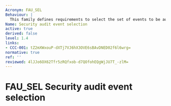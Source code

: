 ```yaml
---
Acronym: FAU_SEL
Behaviour: |
  This family defines requirements to select the set of events to be audited during TOE operation from the set of all auditable events.
Name: Security audit event selection
active: true
derived: false
level: 1.4
links:
- CCC-001: tZ2mXWxouP-dXTj7VJ6hX3OVE6sBAvDNED02f6l6wrg=
normative: true
ref: ''
reviewed: 4lJJo6OX62Tfr5zRQfxob-d7QOfohEQgWjJU7T_-zlM=
---
```


# FAU_SEL Security audit event selection